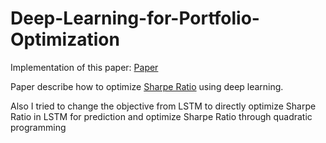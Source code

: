 # Deep-Learning-for-Portfolio-Optimization

Implementation of this paper:
[Paper](https://jfds.pm-research.com/content/iijjfds/2/4/8.full.pdf)

Paper describe how to optimize [Sharpe Ratio](https://en.wikipedia.org/wiki/Sharpe_ratio) using deep learning.

Also I tried to change the objective from LSTM to directly optimize Sharpe Ratio in LSTM for prediction and optimize Sharpe Ratio through quadratic programming



